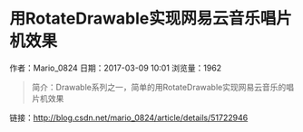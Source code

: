 # 用RotateDrawable实现网易云音乐唱片机效果
作者：Mario_0824
日期：2017-03-09 10:01
浏览量：1962
> 简介：Drawable系列之一，简单的用RotateDrawable实现网易云音乐的唱片机效果

 链接：http://blog.csdn.net/mario_0824/article/details/51722946
